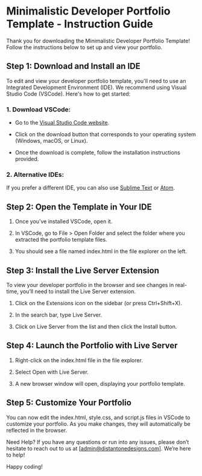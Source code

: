 # Minimalistic Developer Portfolio Template - Instruction Guide

Thank you for downloading the Minimalistic Developer Portfolio Template! Follow the instructions below to set up and view your portfolio.

## Step 1: Download and Install an IDE
To edit and view your developer portfolio template, you'll need to use an Integrated Development Environment (IDE). We recommend using Visual Studio Code (VSCode). Here's how to get started:

### 1. Download VSCode:

* Go to the [Visual Studio Code website](https://code.visualstudio.com/).

* Click on the download button that corresponds to your operating system (Windows, macOS, or Linux).

* Once the download is complete, follow the installation instructions provided.

### 2. Alternative IDEs:

If you prefer a different IDE, you can also use [Sublime Text](https://www.sublimetext.com/) or [Atom](https://atom-editor.cc/).

## Step 2: Open the Template in Your IDE

1. Once you’ve installed VSCode, open it.

2. In VSCode, go to File > Open Folder and select the folder where you extracted the portfolio template files.

3. You should see a file named index.html in the file explorer on the left.

## Step 3: Install the Live Server Extension
To view your developer portfolio in the browser and see changes in real-time, you’ll need to install the Live Server extension.

1. Click on the Extensions icon on the sidebar (or press Ctrl+Shift+X).
2. In the search bar, type Live Server.

3. Click on Live Server from the list and then click the Install button.

## Step 4: Launch the Portfolio with Live Server

1. Right-click on the index.html file in the file explorer.

2. Select Open with Live Server.

3. A new browser window will open, displaying your portfolio template.

## Step 5: Customize Your Portfolio

You can now edit the index.html, style.css, and script.js files in VSCode to customize your portfolio. As you make changes, they will automatically be reflected in the browser.

Need Help?
If you have any questions or run into any issues, please don’t hesitate to reach out to us at [admin@distantonedesigns.com]. We’re here to help!

Happy coding!

